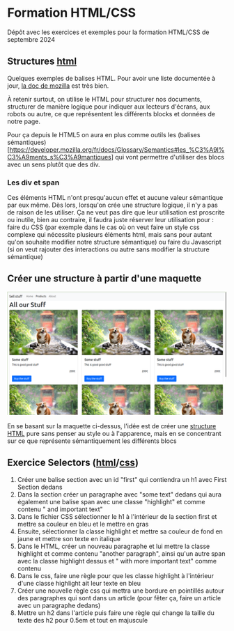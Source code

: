 # Formation HTML/CSS

Dépôt avec les exercices et exemples pour la formation HTML/CSS de septembre 2024


## Structures [html](first.html)
Quelques exemples de balises HTML. Pour avoir une liste documentée à jour, [la doc de mozilla](https://developer.mozilla.org/fr/docs/Web/HTML/Element) est très bien.

À retenir surtout, on utilise le HTML pour structurer nos documents, structurer de manière logique pour indiquer aux lecteurs d'écrans, aux robots ou autre, ce que représentent les différents blocks et données de notre page.

Pour ça depuis le HTML5 on aura en plus comme outils les (balises sémantiques)[https://developer.mozilla.org/fr/docs/Glossary/Semantics#les_%C3%A9l%C3%A9ments_s%C3%A9mantiques] qui vont permettre d'utiliser des blocs avec un sens plutôt que des div.

### Les div et span
Ces éléments HTML n'ont presqu'aucun effet et aucune valeur sémantique par eux même. Dès lors, lorsqu'on crée une structure logique, il n'y a pas de raison de les utiliser. Ça ne veut pas dire que leur utilisation est proscrite ou inutile, bien au contraire, il faudra juste réserver leur utilisation pour : faire du CSS (par exemple dans le cas où on veut faire un style css complexe qui nécessite plusieurs éléments html, mais sans pour autant qu'on souhaite modifier notre structure sémantique) ou faire du Javascript (si on veut rajouter des interactions ou autre sans modifier la structure sémantique)

## Créer une structure à partir d'une maquette
![maquette](maquettes/exo-page2.png)

En se basant sur la maquette ci-dessus, l'idée est de créer une [structure HTML](exo-structure.html) pure sans penser au style ou à l'apparence, mais en se concentrant sur ce que représente sémantiquement les différents blocs

## Exercice Selectors ([html](exo-selector.html)/[css](css/exo-selector.css))
1. Créer une balise section avec un id "first" qui contiendra un h1 avec First Section dedans
2. Dans la section créer un paragraphe avec "some text" dedans qui aura également une balise span avec une classe "highlight"  et comme contenu " and important text"
3. Dans le fichier CSS sélectionner le h1 à l'intérieur de la section first et mettre sa couleur en bleu et le mettre en gras
4. Ensuite, sélectionner la classe highlight et mettre sa couleur de fond en jaune et mettre son texte en italique
5. Dans le HTML, créer un nouveau paragraphe et lui mettre la  classe highlight et comme contenu "another paragraph", ainsi qu'un autre span avec la classe highlight dessus et " with more important text" comme contenu
6. Dans le css, faire une règle pour que les classe highlight à l'intérieur d'une classe highlight ait leur texte en bleu
7. Créer une nouvelle règle css qui mettra une bordure en pointillés autour des paragraphes qui sont dans un article (pour fêter ça,  faire un article avec un paragraphe dedans)
8. Mettre un h2 dans l'article puis faire une règle qui change la taille du texte des h2 pour 0.5em et tout en majuscule 
